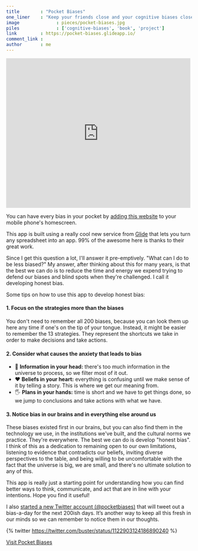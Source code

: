 ```yaml
---
title        : "Pocket Biases"
one_liner    : "Keep your friends close and your cognitive biases closer."
image			   : pieces/pocket-biases.jpg
piles			   : ['cognitive-biases', 'book', 'project']
link         : https://pocket-biases.glideapp.io/
comment_link : 
author       : me
---
```


<iframe style="border: none;" src="https://cards.producthunt.com/cards/posts/150227?v=1" width="500" height="405" frameborder="0" scrolling="no" allowfullscreen></iframe>

You can have every bias in your pocket by [adding this website](https://pocket-biases.glideapp.io/) to your mobile phone's homescreen. 

This app is built using a really cool new service from [Glide](http://glideapps.com) that lets you turn any spreadsheet into an app. 99% of the awesome here is thanks to their great work. 

Since I get this question a lot, I'll answer it pre-emptively. "What can I do to be less biased?" My answer, after thinking about this for many years, is that the best we can do is to reduce the time and energy we expend trying to defend our biases and blind spots when they're challenged. I call it developing honest bias.

Some tips on how to use this app to develop honest bias:

#### 1. Focus on the strategies more than the biases

You don't need to remember all 200 biases, because you can look them up here any time if one's on the tip of your tongue. Instead, it might be easier to remember the 13 strategies. They represent the shortcuts we take in order to make decisions and take actions.

#### 2. Consider what causes the anxiety that leads to bias

- 🧠 **Information in your head:** there's too much information in the universe to process, so we filter most of it out.
- ❤️ **Beliefs in your heart:** everything is confusing until we make sense of it by telling a story. This is where we get our meaning from.
- 🖐 **Plans in your hands:** time is short and we have to get things done, so we jump to conclusions and take actions with what we have.

#### 3. Notice bias in our brains and in everything else around us

These biases existed first in our brains, but you can also find them in the technology we use, in the institutions we've built, and the cultural norms we practice. They're everywhere. The best we can do is develop "honest bias". I think of this as a dedication to remaining open to our own limitations, listening to evidence that contradicts our beliefs, inviting diverse perspectives to the table, and being willing to be uncomfortable with the fact that the universe is big, we are small, and there's no ultimate solution to any of this. 

This app is really just a starting point for understanding how you can find better ways to think, communicate, and act that are in line with your intentions. Hope you find it useful!

I also [started a new Twitter account (@pocketbiases)](https://twitter.com/pocketbiases) that will tweet out a bias-a-day for the next 200ish days. It’s another way to keep all this fresh in our minds so we can remember to notice them in our thoughts.

{% twitter https://twitter.com/buster/status/1122903124186890240 %}

<p><a href="https://pocket-biases.glideapp.io/" class="btn btn-sm btn-outline-info" target="_new">Visit Pocket Biases</a></p>
